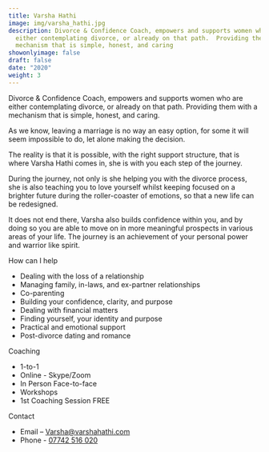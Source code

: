 ```yaml
---
title: Varsha Hathi
image: img/varsha_hathi.jpg
description: Divorce & Confidence Coach, empowers and supports women who are
  either contemplating divorce, or already on that path.  Providing them with a
  mechanism that is simple, honest, and caring
showonlyimage: false
draft: false
date: "2020"
weight: 3
---
```

Divorce & Confidence Coach, empowers and supports women who are either contemplating divorce, or already on that path. Providing them with a mechanism that is simple, honest, and caring.

As we know, leaving a marriage is no way an easy option, for some it will seem impossible to do, let alone making the decision.

The reality is that it is possible, with the right support structure, that is where Varsha Hathi comes in, she is with you each step of the journey.

During the journey, not only is she helping you with the divorce process, she is also teaching you to love yourself whilst keeping focused on a brighter future during the roller-coaster of emotions, so that a new life can be redesigned.

It does not end there, Varsha also builds confidence within you, and by doing so you are able to move on in more meaningful prospects in various areas of your life. The journey is an achievement of your personal power and warrior like spirit.

How can I help

* Dealing with the loss of a relationship
* Managing family, in-laws, and ex-partner relationships
* Co-parenting
* Building your confidence, clarity, and purpose
* Dealing with financial matters
* Finding yourself, your identity and purpose
* Practical and emotional support
* Post-divorce dating and romance

Coaching

* 1-to-1
* Online - Skype/Zoom
* In Person Face-to-face
* Workshops
* 1st Coaching Session FREE

Contact

* Email – [Varsha@varshahathi.com](mailto:Varsha@varshahathi.com)
* Phone - [07742 516 020](<07742 516 020>)